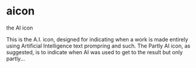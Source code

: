 # aicon
the AI icon

This is the A.I. icon, designed for indicating when a work is made entirely using Artificial Intelligence text prompring and such.
The Partly AI icon, as suggested, is to indicate when AI was used to get to the result but only partly...
